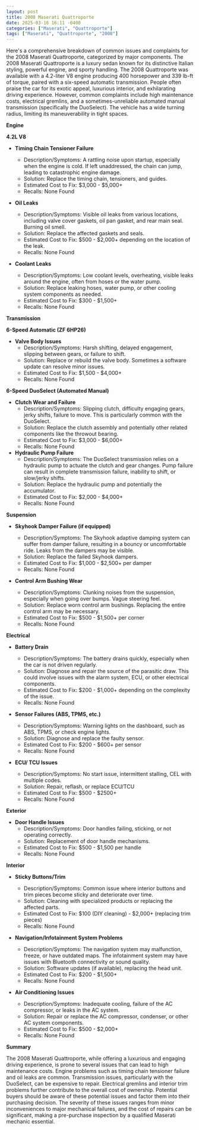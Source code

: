 ```yaml
---
layout: post
title: 2008 Maserati Quattroporte
date: 2025-03-16 16:11 -0400
categories: ["Maserati", "Quattroporte"]
tags: ["Maserati", "Quattroporte", "2008"]
---
```

Here's a comprehensive breakdown of common issues and complaints for the 2008 Maserati Quattroporte, categorized by major components. The 2008 Maserati Quattroporte is a luxury sedan known for its distinctive Italian styling, powerful engine, and sporty handling. The 2008 Quattroporte was available with a 4.2-liter V8 engine producing 400 horsepower and 339 lb-ft of torque, paired with a six-speed automatic transmission. People often praise the car for its exotic appeal, luxurious interior, and exhilarating driving experience. However, common complaints include high maintenance costs, electrical gremlins, and a sometimes-unreliable automated manual transmission (specifically the DuoSelect). The vehicle has a wide turning radius, limiting its maneuverability in tight spaces.

**Engine**

**4.2L V8**
*   **Timing Chain Tensioner Failure**
    *   Description/Symptoms: A rattling noise upon startup, especially when the engine is cold. If left unaddressed, the chain can jump, leading to catastrophic engine damage.
    *   Solution: Replace the timing chain, tensioners, and guides.
    *   Estimated Cost to Fix: $3,000 - $5,000+
    *   Recalls: None Found

*   **Oil Leaks**
    *   Description/Symptoms: Visible oil leaks from various locations, including valve cover gaskets, oil pan gasket, and rear main seal. Burning oil smell.
    *   Solution: Replace the affected gaskets and seals.
    *   Estimated Cost to Fix: $500 - $2,000+ depending on the location of the leak.
    *   Recalls: None Found

*   **Coolant Leaks**
    *   Description/Symptoms: Low coolant levels, overheating, visible leaks around the engine, often from hoses or the water pump.
    *   Solution: Replace leaking hoses, water pump, or other cooling system components as needed.
    *   Estimated Cost to Fix: $300 - $1,500+
    *   Recalls: None Found

**Transmission**

**6-Speed Automatic (ZF 6HP26)**

*   **Valve Body Issues**
    *   Description/Symptoms: Harsh shifting, delayed engagement, slipping between gears, or failure to shift.
    *   Solution: Replace or rebuild the valve body. Sometimes a software update can resolve minor issues.
    *   Estimated Cost to Fix: $1,500 - $4,000+
    *   Recalls: None Found

**6-Speed DuoSelect (Automated Manual)**

*   **Clutch Wear and Failure**
    *   Description/Symptoms: Slipping clutch, difficulty engaging gears, jerky shifts, failure to move. This is particularly common with the DuoSelect.
    *   Solution: Replace the clutch assembly and potentially other related components like the throwout bearing.
    *   Estimated Cost to Fix: $3,000 - $6,000+
    *   Recalls: None Found
*   **Hydraulic Pump Failure**
    *   Description/Symptoms: The DuoSelect transmission relies on a hydraulic pump to actuate the clutch and gear changes. Pump failure can result in complete transmission failure, inability to shift, or slow/jerky shifts.
    *   Solution: Replace the hydraulic pump and potentially the accumulator.
    *   Estimated Cost to Fix: $2,000 - $4,000+
    *   Recalls: None Found

**Suspension**

*   **Skyhook Damper Failure (if equipped)**
    *   Description/Symptoms: The Skyhook adaptive damping system can suffer from damper failure, resulting in a bouncy or uncomfortable ride. Leaks from the dampers may be visible.
    *   Solution: Replace the failed Skyhook dampers.
    *   Estimated Cost to Fix: $1,000 - $2,500+ per damper
    *   Recalls: None Found

*   **Control Arm Bushing Wear**
    *   Description/Symptoms: Clunking noises from the suspension, especially when going over bumps. Vague steering feel.
    *   Solution: Replace worn control arm bushings. Replacing the entire control arm may be necessary.
    *   Estimated Cost to Fix: $500 - $1,500+ per corner
    *   Recalls: None Found

**Electrical**

*   **Battery Drain**
    *   Description/Symptoms: The battery drains quickly, especially when the car is not driven regularly.
    *   Solution: Diagnose and repair the source of the parasitic draw. This could involve issues with the alarm system, ECU, or other electrical components.
    *   Estimated Cost to Fix: $200 - $1,000+ depending on the complexity of the issue.
    *   Recalls: None Found

*   **Sensor Failures (ABS, TPMS, etc.)**
    *   Description/Symptoms: Warning lights on the dashboard, such as ABS, TPMS, or check engine lights.
    *   Solution: Diagnose and replace the faulty sensor.
    *   Estimated Cost to Fix: $200 - $600+ per sensor
    *   Recalls: None Found

*   **ECU/ TCU Issues**
    *   Description/Symptoms: No start issue, intermittent stalling, CEL with multiple codes.
    *   Solution: Repair, reflash, or replace ECU/TCU
    *   Estimated Cost to Fix: $500 - $2500+
    *   Recalls: None Found

**Exterior**

*   **Door Handle Issues**
    * Description/Symptoms: Door handles failing, sticking, or not operating correctly.
    * Solution: Replacement of door handle mechanisms.
    * Estimated Cost to Fix: $500 - $1,500 per handle
    * Recalls: None Found

**Interior**

*   **Sticky Buttons/Trim**
    *   Description/Symptoms: Common issue where interior buttons and trim pieces become sticky and deteriorate over time.
    *   Solution: Cleaning with specialized products or replacing the affected parts.
    *   Estimated Cost to Fix: $100 (DIY cleaning) - $2,000+ (replacing trim pieces)
    *   Recalls: None Found

*   **Navigation/Infotainment System Problems**
    *   Description/Symptoms: The navigation system may malfunction, freeze, or have outdated maps. The infotainment system may have issues with Bluetooth connectivity or sound quality.
    *   Solution: Software updates (if available), replacing the head unit.
    *   Estimated Cost to Fix: $200 - $1,500+
    *   Recalls: None Found

*   **Air Conditioning Issues**
    *   Description/Symptoms: Inadequate cooling, failure of the AC compressor, or leaks in the AC system.
    *   Solution: Repair or replace the AC compressor, condenser, or other AC system components.
    *   Estimated Cost to Fix: $500 - $2,000+
    *   Recalls: None Found

**Summary**

The 2008 Maserati Quattroporte, while offering a luxurious and engaging driving experience, is prone to several issues that can lead to high maintenance costs. Engine problems such as timing chain tensioner failure and oil leaks are common. Transmission issues, particularly with the DuoSelect, can be expensive to repair. Electrical gremlins and interior trim problems further contribute to the overall cost of ownership. Potential buyers should be aware of these potential issues and factor them into their purchasing decision. The severity of these issues ranges from minor inconveniences to major mechanical failures, and the cost of repairs can be significant, making a pre-purchase inspection by a qualified Maserati mechanic essential.

